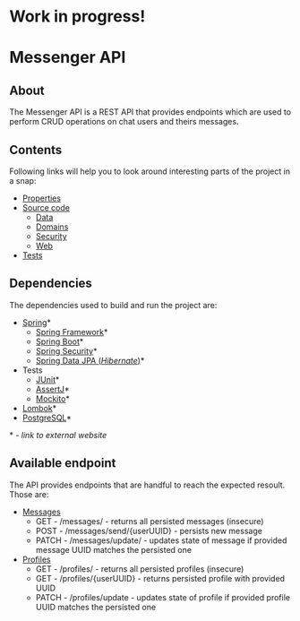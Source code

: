 # Work in progress!

# Messenger API

## About
The Messenger API is a REST API that provides endpoints which are used to perform CRUD operations on chat users and theirs messages.

## Contents
Following links will help you to look around interesting parts of the project in a snap:
* [Properties](https://github.com/mWasyluk/spring-boot_messenger-api/blob/main/src/main/resources/application.properties)
* [Source code](https://github.com/mWasyluk/spring-boot_messenger-api/tree/main/src/main/java/pl/wasyluva/spring_messengerapi)
  * [Data](https://github.com/mWasyluk/spring-boot_messenger-api/tree/main/src/main/java/pl/wasyluva/spring_messengerapi/data)
  * [Domains](https://github.com/mWasyluk/spring-boot_messenger-api/tree/main/src/main/java/pl/wasyluva/spring_messengerapi/domain)
  * [Security](https://github.com/mWasyluk/spring-boot_messenger-api/tree/main/src/main/java/pl/wasyluva/spring_messengerapi/security)
  * [Web](https://github.com/mWasyluk/spring-boot_messenger-api/tree/main/src/main/java/pl/wasyluva/spring_messengerapi/web)
* [Tests](https://github.com/mWasyluk/spring-boot_messenger-api/tree/main/src/test/java/pl/wasyluva/spring_messengerapi)

## Dependencies
The dependencies used to build and run the project are:
* [Spring](https://spring.io/projects)*
  * [Spring Framework](https://docs.spring.io/spring-framework/docs/current/reference/html/)*
  * [Spring Boot](https://docs.spring.io/spring-boot/docs/current/reference/html/index.html)*
  * [Spring Security](https://docs.spring.io/spring-security/reference/index.html)*
  * [Spring Data JPA (_Hibernate_)](https://docs.spring.io/spring-data/jpa/docs/current/reference/html/)*
* Tests
  * [JUnit](https://junit.org/junit5/docs/current/user-guide/)*
  * [AssertJ](https://joel-costigliola.github.io/assertj/assertj-core.html)*
  * [Mockito](https://site.mockito.org/)*
* [Lombok](https://projectlombok.org/features/)*
* [PostgreSQL](https://jdbc.postgresql.org/documentation/use/)*

\* -<em> link to external website</em>

## Available endpoint
The API provides endpoints that are handful to reach the expected resoult. Those are:
* [Messages](https://github.com/mWasyluk/spring-boot_messenger-api/blob/main/src/main/java/pl/wasyluva/spring_messengerapi/web/controller/MessageController.java)
  * GET - /messages/ - returns all persisted messages (insecure)
  * POST - /messages/send/{userUUID} - persists new message
  * PATCH - /messages/update/ - updates state of message if provided message UUID matches the persisted one
* [Profiles](https://github.com/mWasyluk/spring-boot_messenger-api/blob/main/src/main/java/pl/wasyluva/spring_messengerapi/web/controller/UserProfileController.java)
  * GET - /profiles/ - returns all persisted profiles (insecure)
  * GET - /profiles/{userUUID} - returns persisted profile with provided UUID
  * PATCH - /profiles/update - updates state of profile if provided profile UUID matches the persisted one

